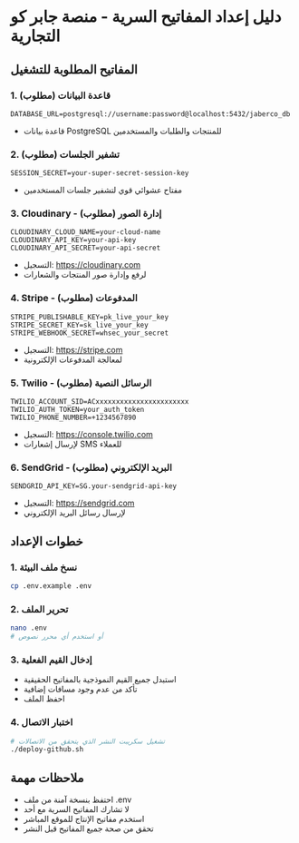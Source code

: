 # دليل إعداد المفاتيح السرية - منصة جابر كو التجارية

## المفاتيح المطلوبة للتشغيل

### 1. قاعدة البيانات (مطلوب)
```
DATABASE_URL=postgresql://username:password@localhost:5432/jaberco_db
```
- قاعدة بيانات PostgreSQL للمنتجات والطلبات والمستخدمين

### 2. تشفير الجلسات (مطلوب)
```
SESSION_SECRET=your-super-secret-session-key
```
- مفتاح عشوائي قوي لتشفير جلسات المستخدمين

### 3. Cloudinary - إدارة الصور (مطلوب)
```
CLOUDINARY_CLOUD_NAME=your-cloud-name
CLOUDINARY_API_KEY=your-api-key
CLOUDINARY_API_SECRET=your-api-secret
```
- التسجيل: https://cloudinary.com
- لرفع وإدارة صور المنتجات والشعارات

### 4. Stripe - المدفوعات (مطلوب)
```
STRIPE_PUBLISHABLE_KEY=pk_live_your_key
STRIPE_SECRET_KEY=sk_live_your_key
STRIPE_WEBHOOK_SECRET=whsec_your_secret
```
- التسجيل: https://stripe.com
- لمعالجة المدفوعات الإلكترونية

### 5. Twilio - الرسائل النصية (مطلوب)
```
TWILIO_ACCOUNT_SID=ACxxxxxxxxxxxxxxxxxxxxxxx
TWILIO_AUTH_TOKEN=your_auth_token
TWILIO_PHONE_NUMBER=+1234567890
```
- التسجيل: https://console.twilio.com
- لإرسال إشعارات SMS للعملاء

### 6. SendGrid - البريد الإلكتروني (مطلوب)
```
SENDGRID_API_KEY=SG.your-sendgrid-api-key
```
- التسجيل: https://sendgrid.com
- لإرسال رسائل البريد الإلكتروني

## خطوات الإعداد

### 1. نسخ ملف البيئة
```bash
cp .env.example .env
```

### 2. تحرير الملف
```bash
nano .env
# أو استخدم أي محرر نصوص
```

### 3. إدخال القيم الفعلية
- استبدل جميع القيم النموذجية بالمفاتيح الحقيقية
- تأكد من عدم وجود مسافات إضافية
- احفظ الملف

### 4. اختبار الاتصال
```bash
# تشغيل سكريبت النشر الذي يتحقق من الاتصالات
./deploy-github.sh
```

## ملاحظات مهمة
- احتفظ بنسخة آمنة من ملف .env
- لا تشارك المفاتيح السرية مع أحد
- استخدم مفاتيح الإنتاج للموقع المباشر
- تحقق من صحة جميع المفاتيح قبل النشر